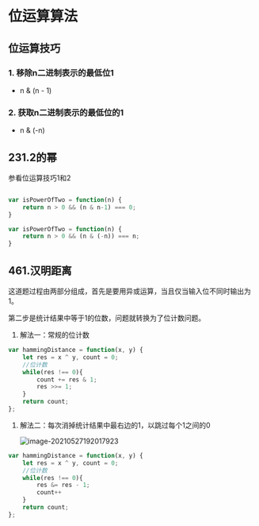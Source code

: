 # 位运算算法

## 位运算技巧

### 1. 移除n二进制表示的最低位1

- n & (n - 1)

### 2. 获取n二进制表示的最低位的1

- n & (-n)



## 231.2的幂

参看位运算技巧1和2

```javascript

var isPowerOfTwo = function(n) {
    return n > 0 && (n & n-1) === 0;
}

var isPowerOfTwo = function(n) {
    return n > 0 && (n & (-n)) === n;
}
```

## 461.汉明距离

这道题过程由两部分组成，首先是要用异或运算，当且仅当输入位不同时输出为1。

第二步是统计结果中等于1的位数，问题就转换为了位计数问题。

1. 解法一：常规的位计数

```javascript
var hammingDistance = function(x, y) {
    let res = x ^ y, count = 0;
    //位计数
    while(res !== 0){
        count += res & 1;
        res >>= 1;
    }
    return count;
};
```



1. 解法二：每次消掉统计结果中最右边的1，以跳过每个1之间的0

   ![image-20210527192017923](E:\frontendStudy\JavaScript\LeetCode\位运算\位运算算法.assets\image-20210527192017923.png)

```javascript
var hammingDistance = function(x, y) {
    let res = x ^ y, count = 0;
    //位计数
    while(res !== 0){
        res &= res - 1;
        count++
    }
    return count;
};
```

